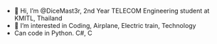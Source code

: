 - 👋 Hi, I’m @DiceMast3r, 2nd Year TELECOM Engineering student at KMITL, Thailand
- 👀 I’m interested in Coding, Airplane, Electric train, Technology
- Can code in Python. C#, C

<!---
DiceMast3r/DiceMast3r is a ✨ special ✨ repository because its `README.md` (this file) appears on your GitHub profile.
You can click the Preview link to take a look at your changes.
--->
